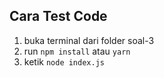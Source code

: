 ## Cara Test Code

1. buka terminal dari folder soal-3
2. run `npm install` atau `yarn`
3. ketik `node index.js`